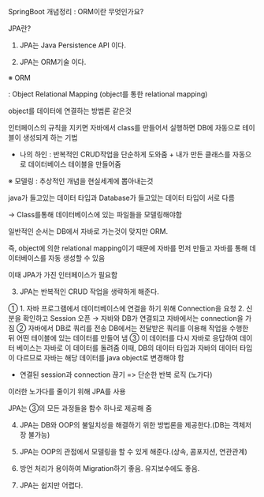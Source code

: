 SpringBoot 개념정리 : ORM이란 무엇인가요?

JPA란?
1. JPA는 Java Persistence API 이다.

 

2. JPA는 ORM기술 이다.

※ ORM

: Object Relational Mapping (object를 통한 relational mapping) 

  object를 데이터에 연결하는 방법론 같은것

 인터페이스의 규칙을 지키면 자바에서 class를 만들어서 실행하면 DB에 자동으로 테이블이 생성되게 하는 기법 

* 나의 하인 : 반복적인 CRUD작업을 단순하게 도와줌 + 내가 만든 클래스를 자동으로 데이터베이스 테이블을 만들어줌

 

※ 모델링 : 추상적인 개념을 현실세계에 뽑아내는것


java가 들고있는 데이터 타입과 Database가 들고있는 데이터 타입이 서로 다름

→ Class를통해 데이터베이스에 있는 파일들을 모델링해야함


일반적인 순서는 DB에서 자바로 가는것이 맞지만 ORM.

즉, object에 의한 relational mapping이기 때문에 자바를 먼저 만들고 자바를 통해 데이터베이스를 자동 생성할 수 있음

이때 JPA가 가진 인터페이스가 필요함


 

3. JPA는 반복적인 CRUD 작업을 생략하게 해준다.


①	1. 자바 프로그램에서 데이터베이스에 연결을 하기 위해 Connection을 요청
2. 신분을 확인하고 Session 오픈
→ 자바와 DB가 연결되고 자바에서는 connection을 가짐
②	자바에서 DB로 쿼리를 전송
DB에서는 전달받은 쿼리를 이용해 작업을 수행한 뒤 어떤 테이블에 있는 데이터를 만들어 냄
③	이 데이터를 다시 자바로 응답하여 데이터 베이스는 자바로 이 데이터를 돌려줌
이때, DB의 데이터 타입과 자바의 데이터 타입이 다르므로 자바는 해당 데이터를 java object로 변경해야 함
+ 연결된 session과 connection 끊기
=> 단순한 반복 로직 (노가다)

 

이러한 노가다를 줄이기 위해 JPA를 사용

JPA는 ③의 모든 과정들을 함수 하나로 제공해 줌

 

4. JPA는 DB와 OOP의 불일치성을 해결하기 위한 방법론을 제공한다.(DB는 객체저장 불가능)

 

5. JPA는 OOP의 관점에서 모델링을 할 수 있게 해준다.(상속, 콤포지션, 연관관계)

 

6. 방언 처리가 용이하여 Migration하기 좋음. 유지보수에도 좋음.

 

7. JPA는 쉽지만 어렵다.
